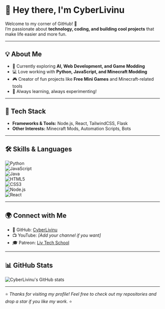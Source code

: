 # 👋 Hey there, I'm CyberLivinu  

Welcome to my corner of GitHub! 🚀  
I’m passionate about **technology, coding, and building cool projects** that make life easier and more fun.  

---

## 💡 About Me
- 🌱 Currently exploring **AI, Web Development, and Game Modding**  
- 💻 Love working with **Python, JavaScript, and Minecraft Modding**  
- 🎮 Creator of fun projects like **Free Mini Games** and Minecraft-related tools  
- 📖 Always learning, always experimenting!  

---

## 🔧 Tech Stack
- **Frameworks & Tools:** Node.js, React, TailwindCSS, Flask  
- **Other Interests:** Minecraft Mods, Automation Scripts, Bots  

---

## 🛠️ Skills & Languages  

![Python](https://img.shields.io/badge/Python-3776AB?style=for-the-badge&logo=python&logoColor=white)  
![JavaScript](https://img.shields.io/badge/JavaScript-F7DF1E?style=for-the-badge&logo=javascript&logoColor=black)  
![Java](https://img.shields.io/badge/Java-ED8B00?style=for-the-badge&logo=openjdk&logoColor=white)  
![HTML5](https://img.shields.io/badge/HTML5-E34F26?style=for-the-badge&logo=html5&logoColor=white)  
![CSS3](https://img.shields.io/badge/CSS3-1572B6?style=for-the-badge&logo=css3&logoColor=white)  
![Node.js](https://img.shields.io/badge/Node.js-339933?style=for-the-badge&logo=nodedotjs&logoColor=white)  
![React](https://img.shields.io/badge/React-20232A?style=for-the-badge&logo=react&logoColor=61DAFB)  

---

## 🌍 Connect with Me
- 💼 GitHub: [CyberLivinu](https://github.com/CyberLivinu)  
- 📺 YouTube: *[Add your channel if you want]*  
- 🎓 Patreon: [Liv Tech School](https://www.patreon.com/LivTechSchool)  

---

## 📊 GitHub Stats
![CyberLivinu's GitHub stats](https://github-readme-stats.vercel.app/api?username=CyberLivinu&show_icons=true&theme=tokyonight)

---

⭐️ *Thanks for visiting my profile! Feel free to check out my repositories and drop a star if you like my work.* ⭐️

